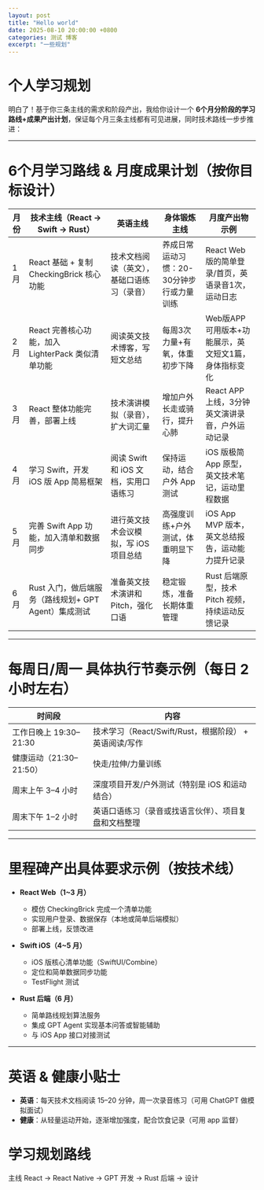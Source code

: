 ```yaml
---
layout: post
title: "Hello world"
date: 2025-08-10 20:00:00 +0800
categories: 测试 博客
excerpt: "一些规划" 
---
```


# 个人学习规划

明白了！基于你三条主线的需求和阶段产出，我给你设计一个 **6个月分阶段的学习路线+成果产出计划**，保证每个月三条主线都有可见进展，同时技术路线一步步推进：

---

# 6个月学习路线 & 月度成果计划（按你目标设计）

| 月份 | 技术主线（React → Swift → Rust）         | 英语主线                     | 身体锻炼主线                  | 月度产出物示例                        |
| -- | ---------------------------------- | ------------------------ | ----------------------- | ------------------------------ |
| 1月 | React 基础 + 复制 CheckingBrick 核心功能   | 技术文档阅读（英文），基础口语练习（录音）    | 养成日常运动习惯：20-30分钟步行或力量训练 | React Web版的简单登录/首页，英语录音1次，运动日志 |
| 2月 | React 完善核心功能，加入 LighterPack 类似清单功能 | 阅读英文技术博客，写短文总结           | 每周3次力量+有氧，体重初步下降        | Web版APP可用版本+功能展示，英文短文1篇，身体指标变化 |
| 3月 | React 整体功能完善，部署上线                  | 技术演讲模拟（录音），扩大词汇量         | 增加户外长走或骑行，提升心肺          | React APP上线，3分钟英文演讲录音，户外运动记录   |
| 4月 | 学习 Swift，开发 iOS 版 App 简易框架         | 阅读 Swift 和 iOS 文档，实用口语练习 | 保持运动，结合户外 App 测试        | iOS 版极简 App 原型，英文技术笔记，运动里程数据   |
| 5月 | 完善 Swift App 功能，加入清单和数据同步          | 进行英文技术会议模拟，写 iOS 项目总结    | 高强度训练+户外测试，体重明显下降       | iOS App MVP 版本，英文总结报告，运动能力提升记录 |
| 6月 | Rust 入门，做后端服务（路线规划+ GPT Agent）集成测试 | 准备英文技术演讲和 Pitch，强化口语     | 稳定锻炼，准备长期体重管理           | Rust 后端原型，技术 Pitch 视频，持续运动反馈记录 |

---

# 每周日/周一 具体执行节奏示例（每日 2 小时左右）

| 时间段               | 内容                                    |
| ----------------- | ------------------------------------- |
| 工作日晚上 19:30–21:30 | 技术学习（React/Swift/Rust，根据阶段） + 英语阅读/写作 |
| 健康运动（21:30–21:50） | 快走/拉伸/力量训练                            |
| 周末上午 3–4 小时       | 深度项目开发/户外测试（特别是 iOS 和运动结合）            |
| 周末下午 1–2 小时       | 英语口语练习（录音或找语言伙伴）、项目复盘和文档整理            |

---

# 里程碑产出具体要求示例（按技术线）

* **React Web（1\~3 月）**

  * 模仿 CheckingBrick 完成一个清单功能
  * 实现用户登录、数据保存（本地或简单后端模拟）
  * 部署上线，反馈改进

* **Swift iOS（4\~5 月）**

  * iOS 版核心清单功能（SwiftUI/Combine）
  * 定位和简单数据同步功能
  * TestFlight 测试

* **Rust 后端（6 月）**

  * 简单路线规划算法服务
  * 集成 GPT Agent 实现基本问答或智能辅助
  * 与 iOS App 接口对接测试

---

# 英语 & 健康小贴士

* **英语**：每天技术文档阅读 15–20 分钟，周一次录音练习（可用 ChatGPT 做模拟面试）
* **健康**：从轻量运动开始，逐渐增加强度，配合饮食记录（可用 app 监督）


# 学习规划路线
主线 React → React Native → GPT 开发 → Rust 后端 → 设计